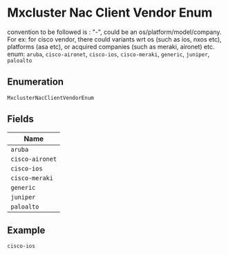 
# Mxcluster Nac Client Vendor Enum

convention to be followed is : "<vendor>-<variant>", <variant> could be an os/platform/model/company. For ex: for cisco vendor, there could variants wrt os (such as ios, nxos etc), platforms (asa etc), or acquired companies (such as meraki, aironet) etc. enum: `aruba`, `cisco-aironet`, `cisco-ios`, `cisco-meraki`, `generic`, `juniper`, `paloalto`

## Enumeration

`MxclusterNacClientVendorEnum`

## Fields

| Name |
|  --- |
| `aruba` |
| `cisco-aironet` |
| `cisco-ios` |
| `cisco-meraki` |
| `generic` |
| `juniper` |
| `paloalto` |

## Example

```
cisco-ios
```

